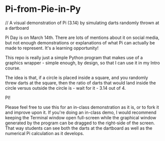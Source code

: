 # Pi-from-Pie-in-Py
// A visual demonstration of Pi (3.14) by simulating darts randomly thrown at a dartboard


Pi Day is on March 14th. There are lots of mentions about it on social media, but not enough demonstrations or explanations of what Pi can actually be made to represent.  It's a learning opportunity!

This repo is really just a simple Python program that makes use of a graphics wrapper - simple enough, by design, so that I can use it in my Intro course.

The idea is that, if a circle is placed inside a square, and you randomly threw darts at the square, then the ratio of darts that would land inside the circle versus outside the circle is - wait for it - 3.14 out of 4.

PI!

Please feel free to use this for an in-class demonstration as it is, or to fork it and improve upon it.  If you're doing an in-class demo, I would recommend keeping the Terminal window open full-screen while the graphical window generated by the program can be dragged to the right-side of the screen.  That way students can see both the darts at the dartboard as well as the numerical Pi calculation as it develops.
